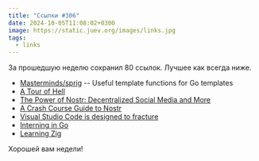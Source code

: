 ```yaml
---
title: "Ссылки #306"
date: 2024-10-05T11:08:02+0300
image: https://static.juev.org/images/links.jpg
tags: 
  - links
---
```


За прошедшую неделю сохранил 80 ссылок. Лучшее как всегда ниже.

- [Masterminds/sprig](https://github.com/Masterminds/sprig) -- Useful template functions for Go templates
- [A Tour of Hell](https://chrisdone.com/posts/tour-of-hell)
- [The Power of Nostr: Decentralized Social Media and More](https://www.lynalden.com/the-power-of-nostr/)
- [A Crash Course Guide to Nostr](https://wedistribute.org/2024/05/nostr-crash-course/)
- [Visual Studio Code is designed to fracture](https://ghuntley.com/fracture/)
- [Interning in Go](https://medium.com/google-cloud/interning-in-go-4319ea635002)
- [Learning Zig](https://www.openmymind.net/learning_zig/)

Хорошей вам недели!

